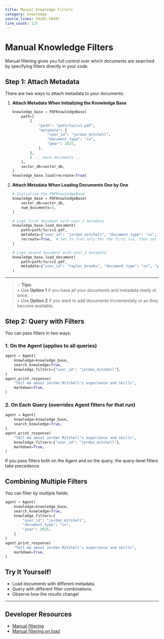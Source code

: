 ```yaml
---
title: Manual Knowledge Filters
category: knowledge
source_lines: 59282-59407
line_count: 125
---
```


# Manual Knowledge Filters

Manual filtering gives you full control over which documents are searched by specifying filters directly in your code.

## Step 1: Attach Metadata

There are two ways to attach metadata to your documents:

1. **Attach Metadata When Initializing the Knowledge Base**

   ```python
   knowledge_base = PDFKnowledgeBase(
       path=[
           {
               "path": "path/to/cv1.pdf",
               "metadata": {
                   "user_id": "jordan_mitchell",
                   "document_type": "cv",
                   "year": 2025,
               },
           },
           # ... more documents ...
       ],
       vector_db=vector_db,
   )
   knowledge_base.load(recreate=True)
   ```

2. **Attach Metadata When Loading Documents One by One**

   ```python
   # Initialize the PDFKnowledgeBase
   knowledge_base = PDFKnowledgeBase(
       vector_db=vector_db,
       num_documents=5,
   )

   # Load first document with user_1 metadata
   knowledge_base.load_document(
       path=path/to/cv1.pdf,
       metadata={"user_id": "jordan_mitchell", "document_type": "cv", "year": 2025},
       recreate=True,  # Set to True only for the first run, then set to False
   )

   # Load second document with user_2 metadata
   knowledge_base.load_document(
       path=path/to/cv2.pdf,
       metadata={"user_id": "taylor_brooks", "document_type": "cv", "year": 2025},
   )
   ```

***

> 💡 **Tips:**\
> • Use **Option 1** if you have all your documents and metadata ready at once.\
> • Use **Option 2** if you want to add documents incrementally or as they become available.

## Step 2: Query with Filters

You can pass filters in two ways:

### 1. On the Agent (applies to all queries)

```python
agent = Agent(
    knowledge=knowledge_base,
    search_knowledge=True,
    knowledge_filters={"user_id": "jordan_mitchell"},
)
agent.print_response(
    "Tell me about Jordan Mitchell's experience and skills",
    markdown=True,
)
```

### 2. On Each Query (overrides Agent filters for that run)

```python
agent = Agent(
    knowledge=knowledge_base,
    search_knowledge=True,
)
agent.print_response(
    "Tell me about Jordan Mitchell's experience and skills",
    knowledge_filters={"user_id": "jordan_mitchell"},
    markdown=True,
)
```

<Note>If you pass filters both on the Agent and on the query, the query-level filters take precedence.</Note>

## Combining Multiple Filters

You can filter by multiple fields:

```python
agent = Agent(
    knowledge=knowledge_base,
    search_knowledge=True,
    knowledge_filters={
        "user_id": "jordan_mitchell",
        "document_type": "cv",
        "year": 2025,
    }
)
agent.print_response(
    "Tell me about Jordan Mitchell's experience and skills",
    markdown=True,
)
```

## Try It Yourself!

* Load documents with different metadata.
* Query with different filter combinations.
* Observe how the results change!

***

## Developer Resources

* [Manual filtering](https://github.com/agno-agi/agno/blob/main/cookbook/agent_concepts/knowledge/filters/pdf/filtering.py)
* [Manual filtering on load](https://github.com/agno-agi/agno/blob/main/cookbook/agent_concepts/knowledge/filters/pdf/filtering_on_load.py)


